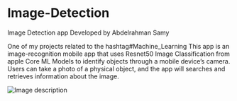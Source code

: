 # Image-Detection
Image Detection app
Developed by Abdelrahman Samy

One of my projects related to the hashtag#Machine_Learning
This app is an image-recognition mobile app that uses Resnet50 Image Classification from apple Core ML Models to identify objects through a mobile device’s camera. Users can take a photo of a physical object, and the app will searches and retrieves information about the image.

![Image description](link-to-image)
